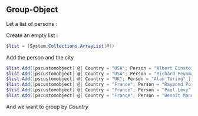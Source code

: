 ## Group-Object

Let a list of persons : 

Create an empty list : 

```ps1
$list = [System.Collections.ArrayList]@()
```

Add the person and the city  

```ps1
$list.Add([pscustomobject] @{ Country = "USA"; Person = "Albert Einstein" })
$list.Add([pscustomobject] @{ Country = "USA"; Person = "Richard Feynmann" })
$list.Add([pscustomobject] @{ Country = "UK"; Person = "Alan Turing" })
$list.Add([pscustomobject] @{ Country = "France"; Person = "Raymond Poincaré" })
$list.Add([pscustomobject] @{ Country = "France"; Person = "Paul Lévy" })
$list.Add([pscustomobject] @{ Country = "France"; Person = "Benoit Mandelbrot" })
```

And we want to group by _Country_  




